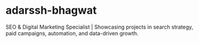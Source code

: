 # adarssh-bhagwat
SEO &amp; Digital Marketing Specialist | Showcasing projects in search strategy, paid campaigns, automation, and data-driven growth.

